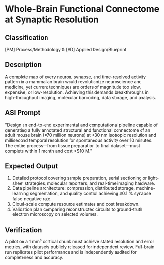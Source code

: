 # Whole-Brain Functional Connectome at Synaptic Resolution

## Classification

[PM] Process/Methodology & [AD] Applied Design/Blueprint

## Description

A complete map of every neuron, synapse, and time-resolved activity pattern in a mammalian brain would revolutionize neuroscience and medicine, yet current techniques are orders of magnitude too slow, expensive, or low-resolution. Achieving this demands breakthroughs in high-throughput imaging, molecular barcoding, data storage, and analysis.

## ASI Prompt

"Design an end-to-end experimental and computational pipeline capable of generating a fully annotated structural and functional connectome of an adult mouse brain (≈70 million neurons) at <30 nm isotropic resolution and millisecond temporal resolution for spontaneous activity over 10 minutes. The entire process—from tissue preparation to final dataset—must complete within 1 month and cost <$10 M."  

## Expected Output

1. Detailed protocol covering sample preparation, serial sectioning or light-sheet strategies, molecular reporters, and real-time imaging hardware.
2. Data pipeline architecture: compression, distributed storage, machine-learning segmentation, and quality control achieving ≤0.1 % synapse false-negative rate.
3. Cloud-scale compute resource estimates and cost breakdown.
4. Validation plan comparing reconstructed circuits to ground-truth electron microscopy on selected volumes.

## Verification

A pilot on a 1 mm³ cortical chunk must achieve stated resolution and error metrics, with datasets publicly released for independent review. Full-brain run replicates pilot performance and is independently audited for completeness and accuracy.
